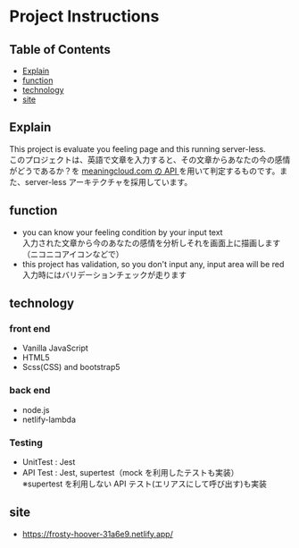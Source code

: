 # Project Instructions

## Table of Contents

- [Explain](#Explain)
- [function](#function)
- [technology](#technology)
- [site](#site)

## Explain

This project is evaluate you feeling page and this running server-less.<br>
このプロジェクトは、英語で文章を入力すると、その文章からあなたの今の感情がどうであるか？を [meaningcloud.com の API ](https://learn.meaningcloud.com/developer/sentiment-analysis/2.1/doc) を用いて判定するものです。また、server-less アーキテクチャを採用しています。

## function

- you can know your feeling condition by your input text<br>入力された文章から今のあなたの感情を分析しそれを画面上に描画します（ニコニコアイコンなどで）
- this project has validation, so you don't input any, input area will be red<br>入力時にはバリデーションチェックが走ります

## technology

### front end

- Vanilla JavaScript
- HTML5
- Scss(CSS) and bootstrap5

### back end

- node.js
- netlify-lambda

### Testing

- UnitTest : Jest
- API Test : Jest, supertest（mock を利用したテストも実装）<br>※supertest を利用しない API テスト(エリアスにして呼び出す)も実装

## site

- https://frosty-hoover-31a6e9.netlify.app/
